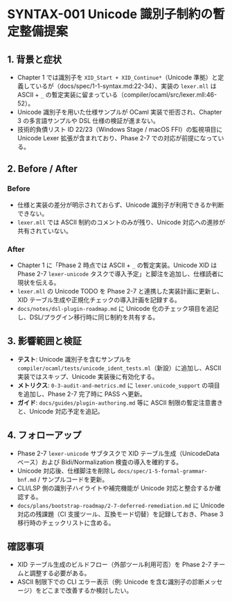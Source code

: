 # SYNTAX-001 Unicode 識別子制約の暫定整備提案

## 1. 背景と症状
- Chapter 1 では識別子を `XID_Start + XID_Continue*`（Unicode 準拠）と定義しているが（docs/spec/1-1-syntax.md:22-34）、実装の `lexer.mll` は ASCII + `_` の暫定実装に留まっている（compiler/ocaml/src/lexer.mll:46-52）。  
- Unicode 識別子を用いた仕様サンプルが OCaml 実装で拒否され、Chapter 3 の多言語サンプルや DSL 仕様の検証が進まない。  
- 技術的負債リスト ID 22/23（Windows Stage / macOS FFI）の監視項目に Unicode Lexer 拡張が含まれており、Phase 2-7 での対応が前提になっている。

## 2. Before / After
### Before
- 仕様と実装の差分が明示されておらず、Unicode 識別子が利用できるか判断できない。  
- `lexer.mll` では ASCII 制約のコメントのみが残り、Unicode 対応への進捗が共有されていない。

### After
- Chapter 1 に「Phase 2 時点では ASCII + `_` の暫定実装。Unicode XID は Phase 2-7 `lexer-unicode` タスクで導入予定」と脚注を追加し、仕様読者に現状を伝える。  
- `lexer.mll` の Unicode TODO を Phase 2-7 と連携した実装計画に更新し、XID テーブル生成や正規化チェックの導入計画を記録する。  
- `docs/notes/dsl-plugin-roadmap.md` に Unicode 化のチェック項目を追記し、DSL/プラグイン移行時に同じ制約を共有する。

## 3. 影響範囲と検証
- **テスト**: Unicode 識別子を含むサンプルを `compiler/ocaml/tests/unicode_ident_tests.ml`（新設）に追加し、ASCII 実装ではスキップ、Unicode 実装後に有効化する。  
- **メトリクス**: `0-3-audit-and-metrics.md` に `lexer.unicode_support` の項目を追加し、Phase 2-7 完了時に PASS へ更新。  
- **ガイド**: `docs/guides/plugin-authoring.md` 等に ASCII 制限の暫定注意書きと、Unicode 対応予定を追記。

## 4. フォローアップ
- Phase 2-7 `lexer-unicode` サブタスクで XID テーブル生成（UnicodeData ベース）および Bidi/Normalization 検査の導入を確約する。  
- Unicode 対応後、仕様脚注を削除し `docs/spec/1-5-formal-grammar-bnf.md` / サンプルコードを更新。  
- CLI/LSP 側の識別子ハイライトや補完機能が Unicode 対応と整合するか確認する。
- `docs/plans/bootstrap-roadmap/2-7-deferred-remediation.md` に Unicode 対応の残課題（CI 支援ツール、互換モード切替）を記録しておき、Phase 3 移行時のチェックリストに含める。

## 確認事項
- XID テーブル生成のビルドフロー（外部ツール利用可否）を Phase 2-7 チームと調整する必要がある。  
- ASCII 制限下での CLI エラー表示（例: Unicode を含む識別子の診断メッセージ）をどこまで改善するか検討したい。
